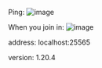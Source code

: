 Ping:
![image](https://github.com/ValeraShimchuck/minecraft-protocol/assets/32999269/67fbcf87-8bc1-4191-a52f-b70cdf3947d2)

When you join in:
![image](https://github.com/ValeraShimchuck/minecraft-protocol/assets/32999269/ebd313d4-4943-4c64-af71-b888fb17fe39)

address:
localhost:25565

version:
1.20.4
